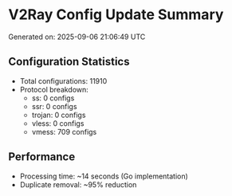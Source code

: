 # V2Ray Config Update Summary
Generated on: 2025-09-06 21:06:49 UTC

## Configuration Statistics
- Total configurations: 11910
- Protocol breakdown:
  - ss: 0 configs
  - ssr: 0 configs
  - trojan: 0 configs
  - vless: 0 configs
  - vmess: 709 configs

## Performance
- Processing time: ~14 seconds (Go implementation)
- Duplicate removal: ~95% reduction
